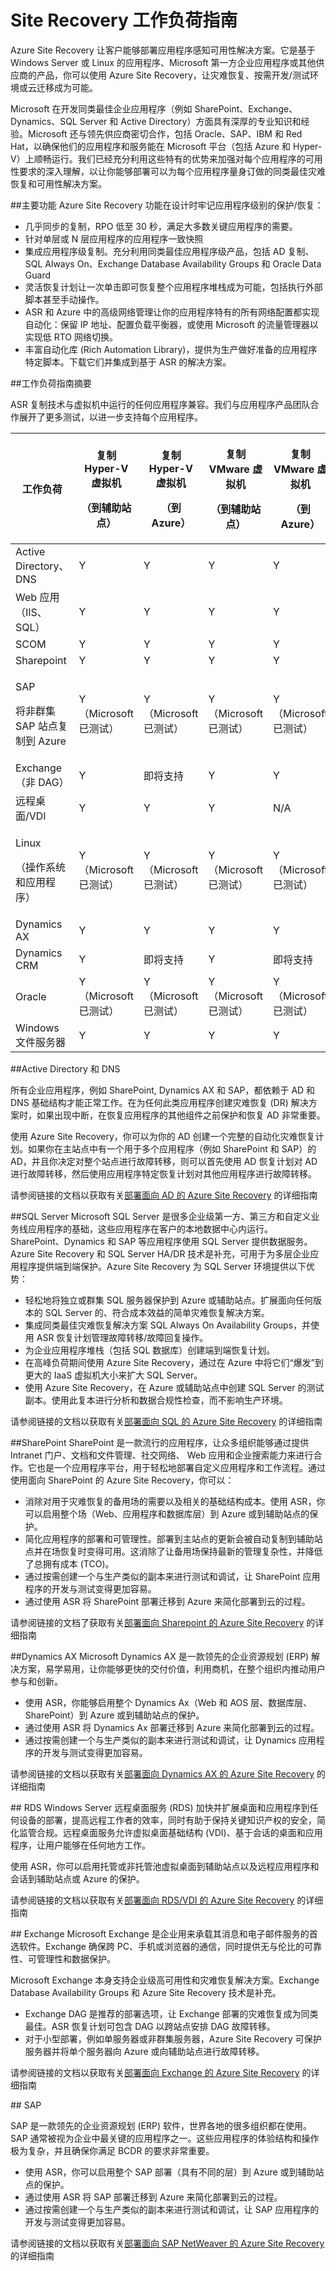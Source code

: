 <properties
	pageTitle="Site Recovery 工作负荷指南 | Windows Azure" 
	description="Azure Site Recovery 可以协调位于本地的虚拟机和物理服务器到 Azure 或辅助本地站点的复制、故障转移和恢复。" 
	services="site-recovery" 
	documentationCenter="" 
	authors="prateek9us" 
	manager="abhiag" 
	editor=""/>

<tags 
	ms.service="site-recovery" 
	ms.date="09/21/2015" 
	wacn.date="01/21/2016"/>

# Site Recovery 工作负荷指南

Azure Site Recovery 让客户能够部署应用程序感知可用性解决方案。它是基于 Windows Server 或 Linux 的应用程序、Microsoft 第一方企业应用程序或其他供应商的产品，你可以使用 Azure Site Recovery，让灾难恢复、按需开发/测试环境或云迁移成为可能。

Microsoft 在开发同类最佳企业应用程序（例如 SharePoint、Exchange、Dynamics、SQL Server 和 Active Directory）方面具有深厚的专业知识和经验。Microsoft 还与领先供应商密切合作，包括 Oracle、SAP、IBM 和 Red Hat，以确保他们的应用程序和服务能在 Microsoft 平台（包括 Azure 和 Hyper-V）上顺畅运行。我们已经充分利用这些特有的优势来加强对每个应用程序的可用性要求的深入理解，以让你能够部署可以为每个应用程序量身订做的同类最佳灾难恢复和可用性解决方案。


##主要功能
Azure Site Recovery 功能在设计时牢记应用程序级别的保护/恢复：

- 几乎同步的复制，RPO 低至 30 秒，满足大多数关键应用程序的需要。
- 针对单层或 N 层应用程序的应用程序一致快照
- 集成应用程序级复制。充分利用同类最佳应用程序级产品，包括 AD 复制、SQL Always On、Exchange Database Availability Groups 和 Oracle Data Guard
- 灵活恢复计划让一次单击即可恢复整个应用程序堆栈成为可能，包括执行外部脚本甚至手动操作。 
- ASR 和 Azure 中的高级网络管理让你的应用程序特有的所有网络配置都实现自动化：保留 IP 地址、配置负载平衡器，或使用 Microsoft 的流量管理器以实现低 RTO 网络切换。
- 丰富自动化库 (Rich Automation Library)，提供为生产做好准备的应用程序特定脚本。下载它们并集成到基于 ASR 的解决方案。


##<a id="workload-guidance-summary"></a>工作负荷指南摘要

ASR 复制技术与虚拟机中运行的任何应用程序兼容。我们与应用程序产品团队合作展开了更多测试，以进一步支持每个应用程序。

**工作负荷** | <p>**复制 Hyper-V 虚拟机**</p> <p>**（到辅助站点）**</p> | <p>**复制 Hyper-V 虚拟机**</p> <p>**（到 Azure）**</p> | <p>**复制 VMware 虚拟机**</p> <p>**（到辅助站点）**</p> | <p>**复制 VMware 虚拟机**</p><p>**（到 Azure）**</p> 
---|---|---|---|---
Active Directory、DNS | Y | Y | Y | Y 
Web 应用（IIS、SQL） | Y | Y | Y | Y 
SCOM | Y | Y | Y | Y 
Sharepoint | Y | Y | Y | Y 
<p>SAP</p><p>将非群集 SAP 站点复制到 Azure</p> | Y（Microsoft 已测试）| Y（Microsoft 已测试）| Y（Microsoft 已测试）| Y（Microsoft 已测试）
Exchange（非 DAG）| Y | 即将支持 | Y | Y
远程桌面/VDI | Y | Y | Y | N/A 
<p>Linux</p> <p>（操作系统和应用程序）</p> | Y（Microsoft 已测试）| Y（Microsoft 已测试）| Y（Microsoft 已测试）| Y（Microsoft 已测试）
Dynamics AX | Y | Y | Y | Y
Dynamics CRM | Y | 即将支持 | Y | 即将支持
Oracle | Y（Microsoft 已测试）| Y（Microsoft 已测试）| Y（Microsoft 已测试）| Y（Microsoft 已测试）
Windows 文件服务器 | Y | Y | Y | Y

##Active Directory 和 DNS

所有企业应用程序，例如 SharePoint, Dynamics AX 和 SAP，都依赖于 AD 和 DNS 基础结构才能正常工作。在为任何此类应用程序创建灾难恢复 (DR) 解决方案时，如果出现中断，在恢复应用程序的其他组件之前保护和恢复 AD 非常重要。

使用 Azure Site Recovery，你可以为你的 AD 创建一个完整的自动化灾难恢复计划。如果你在主站点中有一个用于多个应用程序（例如 SharePoint 和 SAP）的 AD，并且你决定对整个站点进行故障转移，则可以首先使用 AD 恢复计划对 AD 进行故障转移，然后使用应用程序特定恢复计划对其他应用程序进行故障转移。

请参阅链接的文档以获取有关[部署面向 AD 的 Azure Site Recovery](/documentation/articles/site-recovery-active-directory) 的详细指南

##SQL Server
Microsoft SQL Server 是很多企业级第一方、第三方和自定义业务线应用程序的基础，这些应用程序在客户的本地数据中心内运行。SharePoint、Dynamics 和 SAP 等应用程序使用 SQL Server 提供数据服务。Azure Site Recovery 和 SQL Server HA/DR 技术是补充，可用于为多层企业应用程序提供端到端保护。Azure Site Recovery 为 SQL Server 环境提供以下优势：

- 轻松地将独立或群集 SQL 服务器保护到 Azure 或辅助站点。扩展面向任何版本的 SQL Server 的、符合成本效益的简单灾难恢复解决方案。
- 集成同类最佳灾难恢复解决方案 SQL Always On Availability Groups，并使用 ASR 恢复计划管理故障转移/故障回复操作。
- 为企业应用程序堆栈（包括 SQL 数据库）创建端到端恢复计划。
- 在高峰负荷期间使用 Azure Site Recovery，通过在 Azure 中将它们“爆发”到更大的 IaaS 虚拟机大小来扩大 SQL Server。
- 使用 Azure Site Recovery，在 Azure 或辅助站点中创建 SQL Server 的测试副本。使用此复本进行分析和数据合规性检查，而不影响生产环境。

请参阅链接的文档以获取有关[部署面向 SQL 的 Azure Site Recovery](/documentation/articles/site-recovery-sql) 的详细指南

##<a id="sharepoint"></a>SharePoint
SharePoint 是一款流行的应用程序，让众多组织能够通过提供 Intranet 门户、文档和文件管理、社交网络、 Web 应用和企业搜索能力来进行合作。它也是一个应用程序平台，用于轻松地部署自定义应用程序和工作流程。通过使用面向 SharePoint 的 Azure Site Recovery，你可以：

- 消除对用于灾难恢复的备用场的需要以及相关的基础结构成本。使用 ASR，你可以启用整个场（Web、应用程序和数据库层）到 Azure 或到辅助站点的保护。
- 简化应用程序的部署和可管理性。部署到主站点的更新会被自动复制到辅助站点并在场恢复时变得可用。这消除了让备用场保持最新的管理复杂性，并降低了总拥有成本 (TCO)。
- 通过按需创建一个与生产类似的副本来进行测试和调试，让 SharePoint 应用程序的开发与测试变得更加容易。
- 通过使用 ASR 将 SharePoint 部署迁移到 Azure 来简化部署到云的过程。

请参阅链接的文档了获取有关[部署面向 Sharepoint 的 Azure Site Recovery](http://aka.ms/asr-sharepoint) 的详细指南


##<a id="dynamics-ax"></a>Dynamics AX
Microsoft Dynamics AX 是一款领先的企业资源规划 (ERP) 解决方案，易学易用，让你能够更快的交付价值，利用商机，在整个组织内推动用户参与和创新。

- 使用 ASR，你能够启用整个 Dynamics Ax（Web 和 AOS 层、数据库层、SharePoint）到 Azure 或到辅助站点的保护。
- 通过使用 ASR 将 Dynamics Ax 部署迁移到 Azure 来简化部署到云的过程。
- 通过按需创建一个与生产类似的副本来进行测试和调试，让 Dynamics 应用程序的开发与测试变得更加容易。

请参阅链接的文档以获取有关[部署面向 Dynamics AX 的 Azure Site Recovery](http://aka.ms/asr-dynamics) 的详细指南

##<a id="rds"></a> RDS 
Windows Server 远程桌面服务 (RDS) 加快并扩展桌面和应用程序到任何设备的部署，提高远程工作者的效率，同时有助于保持关键知识产权的安全，简化监管合规。远程桌面服务允许虚拟桌面基础结构 (VDI)、基于会话的桌面和应用程序，让用户能够在任何地方工作。

使用 ASR，你可以启用托管或非托管池虚拟桌面到辅助站点以及远程应用程序和会话到辅助站点或 Azure 的保护。

请参阅链接的文档以获取有关[部署面向 RDS/VDI 的 Azure Site Recovery](http://aka.ms/asr-rds) 的详细指南


##<a id="exchange"></a> Exchange
Microsoft Exchange 是企业用来承载其消息和电子邮件服务的首选软件。Exchange 确保跨 PC、手机或浏览器的通信，同时提供无与伦比的可靠性、可管理性和数据保护。

Microsoft Exchange 本身支持企业级高可用性和灾难恢复解决方案。Exchange Database Availability Groups 和 Azure Site Recovery 技术是补充。

- Exchange DAG 是推荐的部署选项，让 Exchange 部署的灾难恢复成为同类最佳。ASR 恢复计划可包含 DAG 以跨站点安排 DAG 故障转移。
- 对于小型部署，例如单服务器或非群集服务器，Azure Site Recovery 可保护服务器并将单个服务器向 Azure 或向辅助站点进行故障转移。

请参阅链接的文档以获取有关[部署面向 Exchange 的 Azure Site Recovery](http://aka.ms/asr-exchange) 的详细指南

##<a id="sap"></a> SAP

SAP 是一款领先的企业资源规划 (ERP) 软件，世界各地的很多组织都在使用。SAP 通常被视为企业中最关键的应用程序之一。这些应用程序的体验结构和操作极为复杂，并且确保你满足 BCDR 的要求非常重要。

- 使用 ASR，你可以启用整个 SAP 部署（具有不同的层）到 Azure 或到辅助站点的保护。
- 通过使用 ASR 将 SAP 部署迁移到 Azure 来简化部署到云的过程。
- 通过按需创建一个与生产类似的副本来进行测试和调试，让 SAP 应用程序的开发与测试变得更加容易。

请参阅链接的文档以获取有关[部署面向 SAP NetWeaver 的 Azure Site Recovery](http://aka.ms/asr-sap) 的详细指南

<!---HONumber=74-->